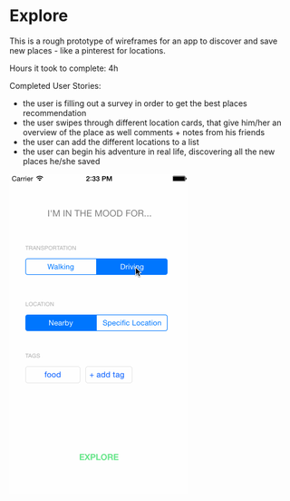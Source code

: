 # Explore

This is a rough prototype of wireframes for an app to discover and save new places - like a pinterest for locations.

Hours it took to complete: 4h

Completed User Stories:

- the user is filling out a survey in order to get the best places recommendation
- the user swipes through different location cards, that give him/her an overview of the place as well comments + notes from his friends 
- the user can add the different locations to a list
- the user can begin his adventure in real life, discovering all the new places he/she saved


<img src= "https://github.com/nathaliek/Explore/blob/master/%20Explore.gif">
